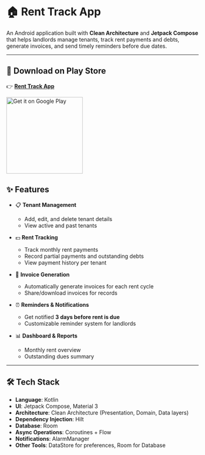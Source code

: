 # 🏠 Rent Track App

An Android application built with **Clean Architecture** and **Jetpack Compose** that helps landlords manage tenants, track rent payments and debts, generate invoices, and send timely reminders before due dates.

---

## 📱 Download on Play Store  

👉 [**Rent Track App**](https://play.google.com/store/apps/details?id=com.samapp.renttrack&hl=en_IN)  

<a href="https://play.google.com/store/apps/details?id=com.samapp.renttrack&hl=en_IN">
  <img alt="Get it on Google Play" 
       src="https://play.google.com/intl/en_us/badges/static/images/badges/en_badge_web_generic.png" 
       width="200"/>
</a>


## ✨ Features

- 📋 **Tenant Management**
  - Add, edit, and delete tenant details
  - View active and past tenants

- 💵 **Rent Tracking**
  - Track monthly rent payments
  - Record partial payments and outstanding debts
  - View payment history per tenant

- 📑 **Invoice Generation**
  - Automatically generate invoices for each rent cycle
  - Share/download invoices for records

- ⏰ **Reminders & Notifications**
  - Get notified **3 days before rent is due**
  - Customizable reminder system for landlords

- 📊 **Dashboard & Reports**
  - Monthly rent overview
  - Outstanding dues summary

---

## 🛠️ Tech Stack

- **Language**: Kotlin  
- **UI**: Jetpack Compose, Material 3  
- **Architecture**: Clean Architecture (Presentation, Domain, Data layers)  
- **Dependency Injection**: Hilt  
- **Database**: Room  
- **Async Operations**: Coroutines + Flow  
- **Notifications**: AlarmManager  
- **Other Tools**: DataStore for preferences, Room for Database



